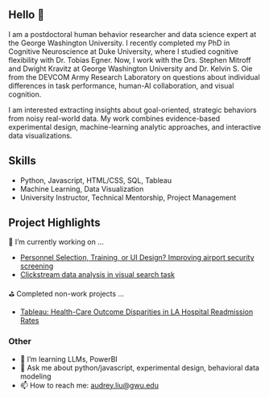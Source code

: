 ## Hello 👋

I am a postdoctoral human behavior researcher and data science expert at the George Washington University. I recently completed my PhD in Cognitive Neuroscience at Duke University, where I studied cognitive flexibility with Dr. Tobias Egner. Now, I work with the Drs. Stephen Mitroff and Dwight Kravitz at George Washington University and Dr. Kelvin S. Oie from the DEVCOM Army Research Laboratory on questions about individual differences in task performance, human-AI collaboration, and visual cognition.

I am interested extracting insights about goal-oriented, strategic behaviors from noisy real-world data. My work combines evidence-based experimental design, machine-learning analytic approaches, and interactive data visualizations.

## Skills
- Python, Javascript, HTML/CSS, SQL, Tableau
- Machine Learning, Data Visualization
- University Instructor, Technical Mentorship, Project Management

## Project Highlights 
🔭 I’m currently working on ...
- [Personnel Selection, Training, or UI Design? Improving airport security screening](https://github.com/audreysiqiliu/three-factors-of-behavior)
- [Clickstream data analysis in visual search task](https://github.com/audreysiqiliu/Visual-Search-Patterns)

⛳️ Completed non-work projects ...
- [Tableau: Health-Care Outcome Disparities in LA Hospital Readmission Rates](https://public.tableau.com/app/profile/audrey.liu/viz/DS4A_ProjectTeam20_DataFolio/Dashboard)

### Other
- 🌱 I’m learning LLMs, PowerBI
- 💬 Ask me about python/javascript, experimental design, behavioral data modeling
- 📫 How to reach me: audrey.liu@gwu.edu
